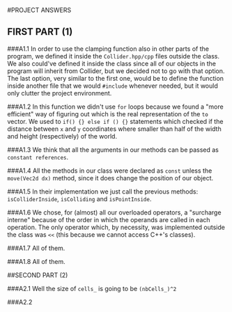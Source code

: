 #PROJECT ANSWERS

##  FIRST PART (1)

###A1.1
In order to use the clamping function also in other parts of the 
program, we defined it inside the `Collider.hpp/cpp` files outside the class.
We also could've defined it inside the class since all of our objects in the program
will inherit from Collider, but we decided not to go with that option.
The last option, very similar to the first one, would be to define the function
inside another file that we would `#include` whenever needed, but it would only clutter
the project environment.

###A1.2
In this function we didn't use `for` loops because we found a "more efficient"
way of figuring out which is the real representation of the `to` vector.
We used to `if() {} else if () {}` statements which checked if the distance
between `x` and `y` coordinates where smaller than half of the width and height (respectively) 
of the world.

###A1.3
We think that all the arguments in our methods can be passed as `constant references`.

###A1.4
All the methods in our class were declared as `const` unless the `move(Vec2d dx)` method, since
it does change the position of our object.

###A1.5
In their implementation we just call the previous methods: `isColliderInside`, `isColliding` and 
`isPointInside`.

###A1.6
We chose, for (almost) all our overloaded operators, a "surcharge interne" because of the order
in which the operands are called in each operation.
The only operator which, by necessity, was implemented outside the class was `<<` (this
because we cannot access C++'s classes).

###A1.7
All of them.

###A1.8
All of them.

##SECOND PART (2)

###A2.1
Well the size of `cells_` is going to be `(nbCells_)^2`

###A2.2
